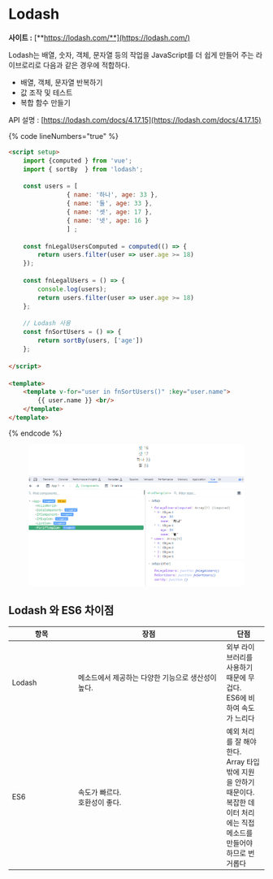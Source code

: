 # Lodash

**사이트 :** [**https://lodash.com/**](https://lodash.com/)

Lodash는 배열, 숫자, 객체, 문자열 등의 작업을 JavaScript를 더 쉽게 만들어  주는 라이브로리로  다음과 같은 경우에 적합하다.

* 배열, 객체, 문자열 반복하기
* 값 조작 및 테스트
* 복합 함수 만들기

API 설명 : [https://lodash.com/docs/4.17.15](https://lodash.com/docs/4.17.15)

{% code lineNumbers="true" %}
```html
<script setup>
    import {computed } from 'vue';
    import { sortBy  } from 'lodash';

    const users = [
                { name: '하나', age: 33 },
                { name: '둘', age: 33 },
                { name: '셋', age: 17 },
                { name: '넷', age: 16 }
                ] ;

    const fnLegalUsersComputed = computed(() => { 
        return users.filter(user => user.age >= 18)
    }); 

    const fnLegalUsers = () => { 
        console.log(users);
        return users.filter(user => user.age >= 18)
    }; 

    // Lodash 사용 
    const fnSortUsers = () => {  
        return sortBy(users, ['age'])
    };
 
</script>
 
<template>
    <template v-for="user in fnSortUsers()" :key="user.name"> 
        {{ user.name }} <br/>
    </template>
</template>  

```
{% endcode %}

<figure><img src="../.gitbook/assets/image (218).png" alt=""><figcaption></figcaption></figure>

## Lodash 와 ES6 차이점

<table><thead><tr><th width="116">항목</th><th width="278">장점</th><th>단점</th></tr></thead><tbody><tr><td>Lodash</td><td>메소드에서 제공하는 다양한 기능으로 생산성이 높다.</td><td>외부 라이브러리를 사용하기 때문에 무겁다.<br>ES6에 비하여 속도가 느리다</td></tr><tr><td>ES6</td><td>속도가 빠르다.<br> 호환성이 좋다.</td><td>예외 처리를 잘 해야한다.<br>Array 타입밖에 지원을 안하기 때문이다. 복잡한 데이터 처리에는 직접 메소드를 만들어야 하므로 번거롭다</td></tr></tbody></table>



